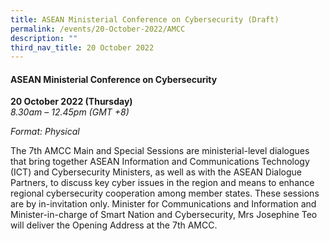 ```yaml
---
title: ASEAN Ministerial Conference on Cybersecurity (Draft)
permalink: /events/20-October-2022/AMCC
description: ""
third_nav_title: 20 October 2022
---
```

#### **ASEAN Ministerial Conference on Cybersecurity**

**20 October 2022 (Thursday)**  
*8.30am – 12.45pm (GMT +8)*

*Format: Physical*

 The 7th AMCC Main and Special Sessions are ministerial-level dialogues that bring together ASEAN Information and Communications Technology (ICT) and Cybersecurity Ministers, as well as with the ASEAN Dialogue Partners, to discuss key cyber issues in the region and means to enhance regional cybersecurity cooperation among member states. These sessions are by in-invitation only. Minister for Communications and Information and Minister-in-charge of Smart Nation and Cybersecurity, Mrs Josephine Teo will deliver the Opening Address at the 7th AMCC.